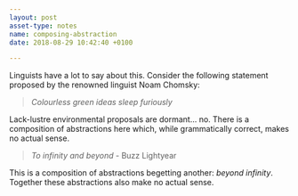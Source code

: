 ```yaml
---
layout: post
asset-type: notes
name: composing-abstraction
date: 2018-08-29 10:42:40 +0100

---
```


Linguists have a lot to say about this. Consider the following statement proposed by the renowned linguist Noam Chomsky:

> _Colourless green ideas sleep furiously_

Lack-lustre environmental proposals are dormant... no. There is a composition of abstractions here which, while grammatically correct, makes no actual sense.

> _To infinity and beyond_ - Buzz Lightyear

This is a composition of abstractions begetting another: *beyond infinity*. Together these abstractions also make no actual sense.
